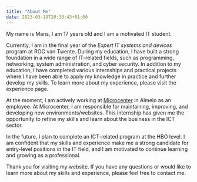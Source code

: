 ```yaml
---
title: "About Me"
date: 2023-03-19T20:30:43+01:00
---
```

My name is Mans, I am 17 years old and I am a motivated IT student.

Currently, I am in the final year of the *Expert IT systems and devices* program at ROC van Twente. During my education, I have built a strong foundation in a wide range of IT-related fields, such as programming, networking, system administration, and cyber security. In addition to my education, I have completed various internships and practical projects where I have been able to apply my knowledge in practice and further develop my skills. To learn more about my experience, please visit the experience page.

At the moment, I am actively working at [Microcenter](https://microcenter.nl) in Almelo as an employee. At Microcenter, I am responsible for maintaining, improving, and developing new environments/websites. This internship has given me the opportunity to refine my skills and learn about the business in the ICT sector.

In the future, I plan to complete an ICT-related program at the HBO level. I am confident that my skills and experience make me a strong candidate for entry-level positions in the IT field, and I am motivated to continue learning and growing as a professional.

Thank you for visiting my website. If you have any questions or would like to learn more about my skills and experience, please feel free to contact me.
